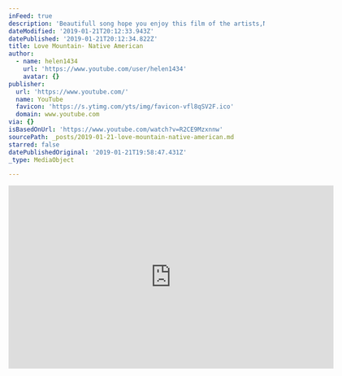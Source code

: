 ```yaml
---
inFeed: true
description: 'Beautifull song hope you enjoy this film of the artists,Native Peruvian Music'
dateModified: '2019-01-21T20:12:33.943Z'
datePublished: '2019-01-21T20:12:34.822Z'
title: Love Mountain- Native American
author:
  - name: helen1434
    url: 'https://www.youtube.com/user/helen1434'
    avatar: {}
publisher:
  url: 'https://www.youtube.com/'
  name: YouTube
  favicon: 'https://s.ytimg.com/yts/img/favicon-vfl8qSV2F.ico'
  domain: www.youtube.com
via: {}
isBasedOnUrl: 'https://www.youtube.com/watch?v=R2CE9Mzxnnw'
sourcePath: _posts/2019-01-21-love-mountain-native-american.md
starred: false
datePublishedOriginal: '2019-01-21T19:58:47.431Z'
_type: MediaObject

---
```

<iframe src="https://cdn.embedly.com/widgets/media.html?src=https%3A%2F%2Fwww.youtube.com%2Fembed%2FR2CE9MZXnnw%3Ffeature%3Doembed&amp;url=http%3A%2F%2Fwww.youtube.com%2Fwatch%3Fv%3DR2CE9MZXnnw&amp;image=https%3A%2F%2Fi.ytimg.com%2Fvi%2FR2CE9MZXnnw%2Fhqdefault.jpg&amp;key=a715cf41cc93453ca338d350cd26f87b&amp;type=text%2Fhtml&amp;schema=youtube" width="640" height="360" scrolling="no" frameborder="0" allowfullscreen="true" style=""></iframe>